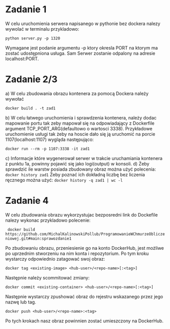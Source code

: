 # Zadanie 1
W celu uruchomienia serwera napisanego w pythonie bez dockera nalezy wywolać w terminalu przykladowo:

```python server.py -p 1320```

Wymagane jest podanie argumentu -p ktory okresla PORT na ktorym ma zostać udostępniona usługa. Sam Serwer zostanie odpalony na adresie localhost:PORT.

# Zadanie 2/3
a) W celu zbudowania obrazu kontenera za pomocą Dockera należy wywołać

``` docker build . -t zad1 ```

b) W celu łatwego uruchomienia i sprawdzenia kontenera, należy dodac mapowanie portu tak zeby mapował się na odpowiadający z Dockerfile argument TCP_PORT_ARG(defaultowo o wartosci 3338). Przykładowe uruchomienie usługi tak żeby na hoscie dało się ją uruchomić na porcie 1107(localhost:1107) wygląda następująco:

``` docker run --rm -p 1107:3338 -it zad1 ```

c) Informacje które wygenerował serwer w trakcie uruchamiania kontenera z punktu 1a, powinny pojawić się jako logi(output) w konsoli.
d) Żeby sprawdzić ile warstw posiada zbudowany obraz można użyć polecenia:
```docker history zad1```
Żeby poznać ich dokładną liczbę bez liczenia ręcznego można użyć: ```docker history -q zad1 | wc -l ```

# Zadanie 4
W celu zbudowania obrazu wykorzystujac bezposredni link do Dockefile nalezy wykonac przykladowo polecenie:

```  docker build https://github.com/MichalKalinowskiPollub/ProgramowanieWChmurzeObliczeniowej.git#main:sprawozdanie1 ```

Po zbudowaniu obrazu, przeniesienie go na konto DockerHub, jest możliwe po uprzednim stworzeniu na nim konta i repozytorium. Po tym kroku wystarczy odpowiednio zatagować swoj obraz:

``` docker tag <existing-image> <hub-user>/<repo-name>[:<tag>] ```

Następnie należy scommitować zmiany:

``` docker commit <existing-container> <hub-user>/<repo-name>[:<tag>] ```

Następnie wystarczy zpushować obraz do rejestru wskazanego przez jego nazwę lub tag.

``` docker push <hub-user>/<repo-name>:<tag> ```

Po tych krokach nasz obraz powinnien zostać umieszczony na DockerHub.
